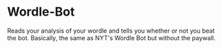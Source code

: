 # Wordle-Bot
Reads your analysis of your wordle and tells you whether or not you beat the bot. Basically, the same as NYT's Wordle Bot but without the paywall.
